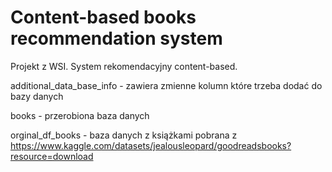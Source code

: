 # Content-based books recommendation system
Projekt z WSI. System rekomendacyjny content-based.



additional_data_base_info - zawiera zmienne kolumn które trzeba dodać do bazy danych

books - przerobiona baza danych 

orginal_df_books - baza danych z książkami pobrana z https://www.kaggle.com/datasets/jealousleopard/goodreadsbooks?resource=download
